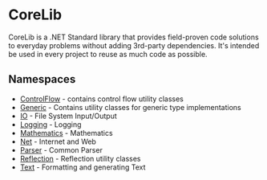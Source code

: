 # CoreLib

CoreLib is a .NET Standard library that provides field-proven code solutions to everyday problems 
without adding 3rd-party dependencies.
It's intended be used in every project to reuse as much code as possible.

## Namespaces
* [ControlFlow](./Core/Doc/ControlFlow.md) - contains control flow utility classes
* [Generic](./Core/Doc/Generic.md) - Contains utility classes for generic type implementations
* [IO](./Core/Doc/IO.md) - File System Input/Output
* [Logging](./Core/Doc/Logging.md) - Logging
* [Mathematics](./Core/Doc/Mathematics.md) - Mathematics
* [Net](./Core/Doc/Net.md) - Internet and Web
* [Parser](./Core/Doc/Parser.md) - Common Parser
* [Reflection](./Core/Doc/Reflection.md) - Reflection utility classes
* [Text](./Core/Doc/Text.md) - Formatting and generating Text